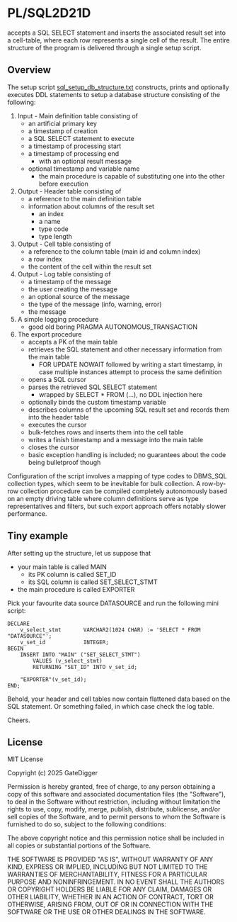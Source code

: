 # PL/SQL2D21D
accepts a SQL SELECT statement and inserts the associated result set into a cell-table, where each row represents a single cell of the result. The entire structure of the program is delivered through a single setup script.

## Overview
The setup script [sql_setup_db_structure.txt](src/sql_setup_db_structure.txt) constructs, prints and optionally executes DDL statements to setup a database structure consisting of the following:
1. Input - Main definition table consisting of
   - an artificial primary key
   - a timestamp of creation
   - a SQL SELECT statement to execute
   - a timestamp of processing start
   - a timestamp of processing end
      - with an optional result message
   - optional timestamp and variable name
     - the main procedure is capable of substituting one into the other before execution
2. Output - Header table consisting of
   - a reference to the main definition table
   - information about columns of the result set
     - an index
     - a name
     - type code
     - type length
3. Output - Cell table consisting of
   - a reference to the column table (main id and column index)
   - a row index
   - the content of the cell within the result set
4. Output - Log table consisting of
   - a timestamp of the message
   - the user creating the message
   - an optional source of the message
   - the type of the message (info, warning, error)
   - the message
5. A simple logging procedure
   - good old boring PRAGMA AUTONOMOUS_TRANSACTION
6. The export procedure
   - accepts a PK of the main table
   - retrieves the SQL statement and other necessary information from the main table
     - FOR UPDATE NOWAIT followed by writing a start timestamp, in case multiple instances attempt to process the same definition
   - opens a SQL cursor
   - parses the retrieved SQL SELECT statement
      - wrapped by SELECT * FROM (...), no DDL injection here
   - optionally binds the custom timestamp variable
   - describes columns of the upcoming SQL result set and records them into the header table
   - executes the cursor
   - bulk-fetches rows and inserts them into the cell table
   - writes a finish timestamp and a message into the main table
   - closes the cursor
   - basic exception handling is included; no guarantees about the code being bulletproof though

Configuration of the script involves a mapping of type codes to DBMS_SQL collection types, which seem to be inevitable for bulk collection. A row-by-row collection procedure can be compiled completely autonomously based on an empty driving table where column definitions serve as type representatives and filters, but such export approach offers notably slower performance.

## Tiny example
After setting up the structure, let us suppose that
  - your main table is called MAIN
    - its PK column is called SET_ID
    - its SQL column is called SET_SELECT_STMT
  - the main procedure is called EXPORTER

Pick your favourite data source DATASOURCE and run the following mini script:
```
DECLARE
    v_select_stmt       VARCHAR2(1024 CHAR) := 'SELECT * FROM "DATASOURCE"';
    v_set_id            INTEGER;
BEGIN
    INSERT INTO "MAIN" ("SET_SELECT_STMT")
        VALUES (v_select_stmt)
        RETURNING "SET_ID" INTO v_set_id;

    "EXPORTER"(v_set_id);
END;
```
Behold, your header and cell tables now contain flattened data based on the SQL statement. Or something failed, in which case check the log table.

Cheers.

## License

MIT License

Copyright (c) 2025 GateDigger

Permission is hereby granted, free of charge, to any person obtaining a copy
of this software and associated documentation files (the "Software"), to deal
in the Software without restriction, including without limitation the rights
to use, copy, modify, merge, publish, distribute, sublicense, and/or sell
copies of the Software, and to permit persons to whom the Software is
furnished to do so, subject to the following conditions:

The above copyright notice and this permission notice shall be included in all
copies or substantial portions of the Software.

THE SOFTWARE IS PROVIDED "AS IS", WITHOUT WARRANTY OF ANY KIND, EXPRESS OR
IMPLIED, INCLUDING BUT NOT LIMITED TO THE WARRANTIES OF MERCHANTABILITY,
FITNESS FOR A PARTICULAR PURPOSE AND NONINFRINGEMENT. IN NO EVENT SHALL THE
AUTHORS OR COPYRIGHT HOLDERS BE LIABLE FOR ANY CLAIM, DAMAGES OR OTHER
LIABILITY, WHETHER IN AN ACTION OF CONTRACT, TORT OR OTHERWISE, ARISING FROM,
OUT OF OR IN CONNECTION WITH THE SOFTWARE OR THE USE OR OTHER DEALINGS IN THE
SOFTWARE.
